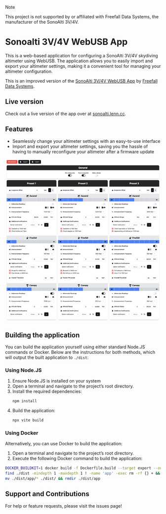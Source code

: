> [!NOTE]  
> This project is not supported by or affiliated with Freefall Data Systems, the manufacturer of the SonoAlti 3V/4V.

# Sonoalti 3V/4V WebUSB App

This is a web-based application for configuring a SonoAlti 3V/4V skydiving altimeter using WebUSB. The application allows you to easily import and export your altimeter settings, making it a convenient tool for managing your altimeter configuration.

This is an improved version of the [SonoAlti 3V/4V WebUSB App](https://freefalldatasystems.com/sonoalti_3v_web_app) by [Freefall Data Systems](https://freefalldatasystems.com/).

## Live version

Check out a live version of the app over at [sonoalti.lenn.cc](https://sonoalti.lenn.cc).

## Features

- Seamlessly change your altimeter settings with an easy-to-use interface
- Import and export your altimeter settings, saving you the hassle of having to manually reconfigure your altimeter after a firmware update

![image](./.github/assets/app.png)

## Building the application

You can build the application yourself using either standard Node.JS commands or Docker. Below are the instructions for both methods, which will output the built application to `./dist`:

### Using Node.JS

1. Ensure Node.JS is installed on your system
2. Open a terminal and navigate to the project’s root directory.
3. Install the required dependencies:
   ```bash
   npm install
   ```
4. Build the application:
   ```bash
   npx vite build
   ```

### Using Docker

Alternatively, you can use Docker to build the application:

1. Open a terminal and navigate to the project’s root directory.
2. Execute the following Docker command to build the application:

```bash
DOCKER_BUILDKIT=1 docker build -f Dockerfile.build --target export --output type=local,dest=./dist . && \
find ./dist -mindepth 1 -maxdepth 1 ! -name 'app' -exec rm -rf {} + && \
mv ./dist/app/* ./dist/ && rmdir ./dist/app
```

## Support and Contributions

For help or feature requests, please visit the issues page!
